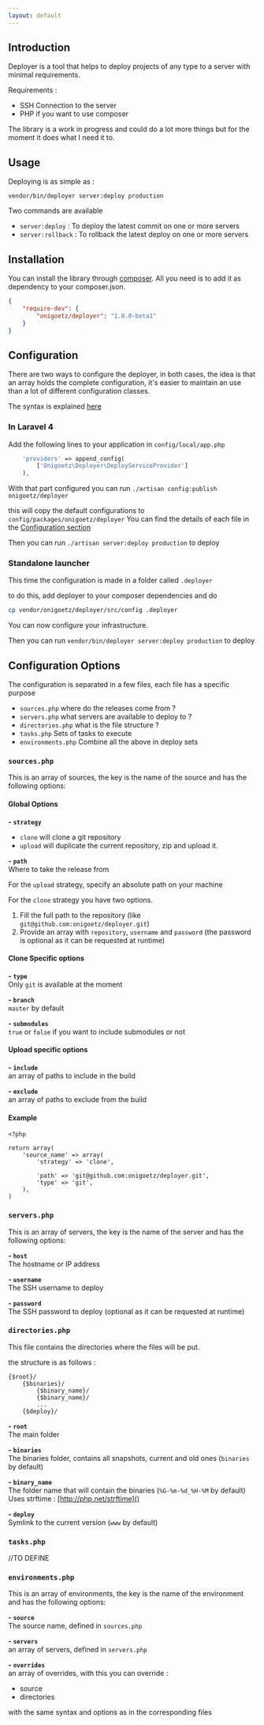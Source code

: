 ```yaml
---
layout: default
---
```


## Introduction

Deployer is a tool that helps to deploy projects of any type to a server with minimal requirements.

Requirements :

* SSH Connection to the server
* PHP if you want to use composer

The library is a work in progress and could do a lot more things but for the moment it does what I need it to.

## Usage

Deploying is as simple as :

	vendor/bin/deployer server:deploy production

Two commands are available

- `server:deploy` : To deploy the latest commit on one or more servers
- `server:rollback` : To rollback the latest deploy on one or more servers

## Installation

You can install the library through [composer](http://getcomposer.org). All you need is to add it as dependency to your composer.json.

```json
{
    "require-dev": {
        "onigoetz/deployer": "1.0.0-beta1"
    }
}
```

## Configuration

There are two ways to configure the deployer, in both cases, the idea is that an array holds the complete configuration,
it's easier to maintain an use than a lot of different configuration classes.

The syntax is explained [here](https://github.com/onigoetz/deployer/wiki/Options)

### In Laravel 4

Add the following lines to your application in `config/local/app.php`

```php
    'providers' => append_config(
        ['Onigoetz\Deployer\DeployServiceProvider']
    ),
```

With that part configured you can run `./artisan config:publish onigoetz/deployer`

this will copy the default configurations to `config/packages/onigoetz/deployer`
You can find the details of each file in the [Configuration section](#configuration-options)

Then you can run `./artisan server:deploy production` to deploy

### Standalone launcher

This time the configuration is made in a folder called `.deployer`

to do this, add deployer to your composer dependencies and do

```bash
cp vendor/onigoetz/deployer/src/config .deployer
```
You can now configure your infrastructure.

Then you can run `vendor/bin/deployer server:deploy production` to deploy

## Configuration Options

The configuration is separated in a few files, each file has a specific purpose

- `sources.php` where do the releases come from ?
- `servers.php` what servers are available to deploy to ?
- `directories.php` what is the file structure ?
- `tasks.php` Sets of tasks to execute
- `environments.php` Combine all the above in deploy sets

### `sources.php`

This is an array of sources, the key is the name of the source and has the following options:

#### Global Options

__- `strategy`__<br />
- `clone` will clone a git repository
- `upload` will duplicate the current repository, zip and upload it.

__- `path`__<br />
Where to take the release from

For the `upload` strategy, specify an absolute path on your machine

For the `clone` strategy you have two options.

1. Fill the full path to the repository (like `git@github.com:onigoetz/deployer.git`)
2. Provide an array with `repository`, `username` and `password` (the password is optional as it can be requested at runtime)

#### Clone Specific options

__- `type`__<br />
Only `git` is available at the moment

__- `branch`__<br />
`master` by default

__- `submodules`__<br />
`true` or `false` if you want to include submodules or not

#### Upload specific options

__- `include`__<br />
an array of paths to include in the build

__- `exclude`__<br />
an array of paths to exclude from the build

#### Example

```
<?php

return array(
	'source_name' => array(
	    'strategy' => 'clone',

		'path' => 'git@github.com:onigoetz/deployer.git',
		'type' => 'git',
	),
)

```


### `servers.php`

This is an array of servers, the key is the name of the server and has the following options:

__- `host`__<br />
The hostname or IP address

__- `username`__<br />
The SSH username to deploy

__- `password`__<br />
The SSH password to deploy (optional as it can be requested at runtime)


### `directories.php`

This file contains the directories where the files will be put.

the structure is as follows :

```
{$root}/
    {$binaries}/
        {$binary_name}/
        {$binary_name}/
        ...
    {$deploy}/

```

__- `root`__<br />
The main folder

__- `binaries`__<br />
The binaries folder, contains all snapshots, current and old ones (`binaries` by default)

__- `binary_name`__<br />
The folder name that will contain the binaries (`%G-%m-%d_%H-%M` by default)
Uses strftime : [http://php.net/strftime]()

__- `deploy`__<br />
Symlink to the current version (`www` by default)




### `tasks.php`
//TO DEFINE


### `environments.php`
This is an array of environments, the key is the name of the environment and has the following options:

__- `source`__<br />
The source name, defined in `sources.php`

__- `servers`__<br />
an array of servers, defined in  `servers.php`

__- `overrides`__<br />
an array of overrides, with this you can override :
- source
- directories

with the same syntax and options as in the corresponding files
